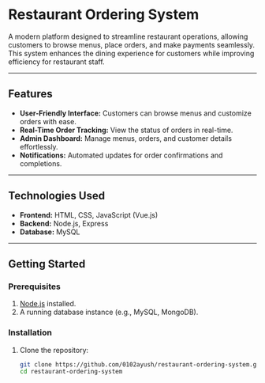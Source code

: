 # Restaurant Ordering System

A modern platform designed to streamline restaurant operations, allowing customers to browse menus, place orders, and make payments seamlessly. This system enhances the dining experience for customers while improving efficiency for restaurant staff.

---

## Features

- **User-Friendly Interface:** Customers can browse menus and customize orders with ease.  
- **Real-Time Order Tracking:** View the status of orders in real-time.    
- **Admin Dashboard:** Manage menus, orders, and customer details effortlessly.  
- **Notifications:** Automated updates for order confirmations and completions.  

---

## Technologies Used

- **Frontend:** HTML, CSS, JavaScript (Vue.js)
- **Backend:** Node.js, Express
- **Database:** MySQL

---

## Getting Started

### Prerequisites
1. [Node.js](https://nodejs.org/) installed.  
2. A running database instance (e.g., MySQL, MongoDB).  

### Installation
1. Clone the repository:  
   ```bash
   git clone https://github.com/0102ayush/restaurant-ordering-system.git
   cd restaurant-ordering-system
